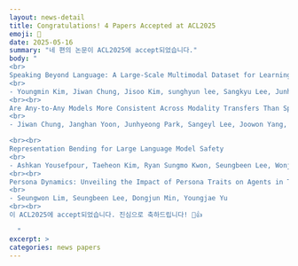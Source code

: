 ```yaml
---
layout: news-detail
title: Congratulations! 4 Papers Accepted at ACL2025
emoji: 🎉
date: 2025-05-16
summary: "네 편의 논문이 ACL2025에 accept되었습니다."
body: "
<br>
Speaking Beyond Language: A Large-Scale Multimodal Dataset for Learning Nonverbal Cues from Video-Grounded Dialogues
<br>
- Youngmin Kim, Jiwan Chung, Jisoo Kim, sunghyun lee, Sangkyu Lee, Junhyeok Kim, Cheoljong Yang, Youngjae Yu
<br><br>
Are Any-to-Any Models More Consistent Across Modality Transfers Than Specialists?
<br>
- Jiwan Chung, Janghan Yoon, Junhyeong Park, Sangeyl Lee, Joowon Yang, Sooyeon Park, Youngjae Yu

<br><br>
Representation Bending for Large Language Model Safety
<br>
- Ashkan Yousefpour, Taeheon Kim, Ryan Sungmo Kwon, Seungbeen Lee, Wonje Jeung, Seungju Han, Alvin Wan, Harrison Ngan, Youngjae Yu, Jonghyun Choi
<br><br>
Persona Dynamics: Unveiling the Impact of Persona Traits on Agents in Text-Based Games
<br>
- Seungwon Lim, Seungbeen Lee, Dongjun Min, Youngjae Yu
<br><br>
이 ACL2025에 accept되었습니다. 진심으로 축하드립니다! 🥳👍

  "
excerpt: >
categories: news papers
---
```

